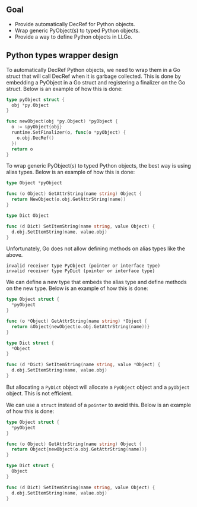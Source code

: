 ## Goal

- Provide automatically DecRef for Python objects.
- Wrap generic PyObject(s) to typed Python objects.
- Provide a way to define Python objects in LLGo.

## Python types wrapper design

To automatically DecRef Python objects, we need to wrap them in a Go struct that will call DecRef when it is garbage collected. This is done by embedding a PyObject in a Go struct and registering a finalizer on the Go struct. Below is an example of how this is done:

```go
type pyObject struct {
  obj *py.Object
}

func newObject(obj *py.Object) *pyObject {
  o := &pyObject{obj}
  runtime.SetFinalizer(o, func(o *pyObject) {
    o.obj.DecRef()
  })
  return o
}
```

To wrap generic PyObject(s) to typed Python objects, the best way is using alias types. Below is an example of how this is done:

```go
type Object *pyObject

func (o Object) GetAttrString(name string) Object {
  return NewObject(o.obj.GetAttrString(name))
}

type Dict Object

func (d Dict) SetItemString(name string, value Object) {
  d.obj.SetItemString(name, value.obj)
}
```

Unfortunately, Go does not allow defining methods on alias types like the above.

```shell
invalid receiver type PyObject (pointer or interface type)
invalid receiver type PyDict (pointer or interface type)
```

We can define a new type that embeds the alias type and define methods on the new type. Below is an example of how this is done:

```go
type Object struct {
  *pyObject
}

func (o *Object) GetAttrString(name string) *Object {
  return &Object{newObject(o.obj.GetAttrString(name))}
}

type Dict struct {
  *Object
}

func (d *Dict) SetItemString(name string, value *Object) {
  d.obj.SetItemString(name, value.obj)
}
```

But allocating a `PyDict` object will allocate a `PyObject` object and a `pyObject` object. This is not efficient.

We can use a `struct` instead of a `pointer` to avoid this. Below is an example of how this is done:

```go
type Object struct {
  *pyObject
}

func (o Object) GetAttrString(name string) Object {
  return Object{newObject(o.obj.GetAttrString(name))}
}

type Dict struct {
  Object
}

func (d Dict) SetItemString(name string, value Object) {
  d.obj.SetItemString(name, value.obj)
}
```
